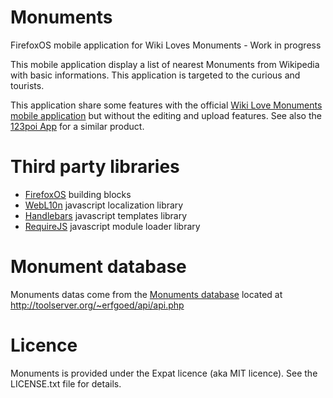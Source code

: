 Monuments
=========

FirefoxOS mobile application for Wiki Loves Monuments - Work in progress

This mobile application display a list of nearest Monuments from Wikipedia with basic informations.
This application is targeted to the curious and tourists.


This application share some features with the official [Wiki Love Monuments mobile application][1]
but without the editing and upload features. See also the [123poi App][2] for a similar product.


Third party libraries
=====================

* [FirefoxOS][3] building blocks
* [WebL10n][4] javascript localization library
* [Handlebars][5] javascript templates library
* [RequireJS][6] javascript module loader library


Monument database
=================

Monuments datas come from the [Monuments database][7] located at http://toolserver.org/~erfgoed/api/api.php


Licence
=======
Monuments is provided under the Expat licence (aka MIT licence). See the LICENSE.txt file for details.


[1]: http://www.mediawiki.org/wiki/Wiki_Loves_Monuments_mobile_application
[2]: http://www.123poi.com/de/seite/Wiki-Loves-Monuments-2012-App-for-Android-and-iOS/108/
[3]: http://buildingfirefoxos.com/
[4]: https://github.com/fabi1cazenave/webL10n
[5]: http://handlebarsjs.com/
[6]: http://requirejs.org/
[7]: https://commons.wikimedia.org/wiki/Commons:Monuments_database
[8]: http://toolserver.org/~erfgoed/api/api.php
